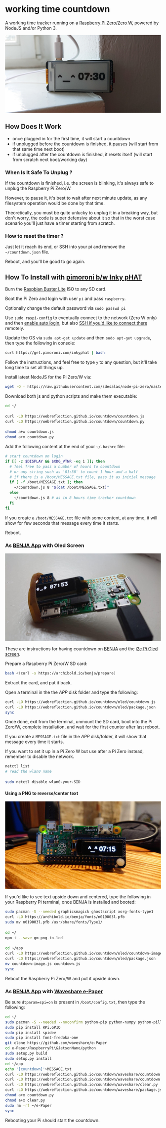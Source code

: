 # working time countdown

A working time tracker running on a [Raspberry Pi Zero](https://www.raspberrypi.org/products/raspberry-pi-zero/)/[Zero W](https://www.raspberrypi.org/products/raspberry-pi-zero-w/), powered by NodeJS and/or Python 3.

![time tracker example](./time-tracker-pi-zero.jpg)


## How Does It Work

  * once plugged in for the first time, it will start a countdown
  * if unplugged before the countdown is finished, it pauses (will start from that same time next boot)
  * if unplugged after the countdown is finished, it resets itself (will start from scratch next boot/working day)


### When Is It Safe To Unplug ?

If the countdown is finished, i.e. the screen is blinking, it's always safe to unplug the Raspberry Pi Zero/W.

However, to pause it, it's best to wait after next minute update, as any filesystem operation would be done by that time.

Theoretically, you must be quite unlucky to unplug it in a breaking way, but don't worry, the code is super defensive about it so that in the worst case scenario you'll just have a timer starting from scratch.


### How to reset the timer ?

Just let it reach its end, or SSH into your pi and remove the `~/countdown.json` file.

Reboot, and you'll be good to go again.


## How To Install with [pimoroni b/w Inky pHAT](https://pimoroni.com/inkyphat)

Burn the [Raspbian Buster Lite](https://www.raspberrypi.org/downloads/raspbian/) ISO to any SD card.

Boot the Pi Zero and login with user `pi` and pass `raspberry`.

Optionally change the default password via `sudo passwd pi`

Use `sudo raspi-config` to eventually connect to the network (Zero W only) and then [enable auto login](https://www.opentechguides.com/how-to/article/raspberry-pi/134/raspbian-jessie-autologin.html), but also [SSH if you'd like to connect there](https://www.raspberrypi.org/documentation/remote-access/ssh/) remotely.

Update the OS via `sudo apt-get update` and then `sudo apt-get upgrade`, then type the following in console:

```sh
curl https://get.pimoroni.com/inkyphat | bash
```

Follow the instructions, and feel free to type `y` to any question, but it'll take long time to set all things up.

Install latest NodeJS for the Pi Zero/W via:

```sh
wget -O - https://raw.githubusercontent.com/sdesalas/node-pi-zero/master/install-node-v.last.sh | bash
```

Download both js and python scripts and make them executable:

```sh
cd ~/

curl -LO https://webreflection.github.io/countdown/countdown.js
curl -LO https://webreflection.github.io/countdown/countdown.py

chmod a+x countdown.js
chmod a+x countdown.py
```

Add the following content at the end of your `~/.bashrc` file:

```sh
# start countdown on login
if [[ -z $DISPLAY && $XDG_VTNR -eq 1 ]]; then
  # feel free to pass a number of hours to countdown
  # or any string such as '01:30' to count 1 hour and a half
  # if there is a /boot/MESSAGE.txt file, pass it as initial message
  if [ -f /boot/MESSAGE.txt ]; then
    ~/countdown.js 8 "$(cat /boot/MESSAGE.txt)"
  else
    ~/countdown.js 8 # as in 8 hours time tracker countdown
  fi
fi
```

If you create a `/boot/MESSAGE.txt` file with some content, at any time, it will show for few seconds that message every time it starts.

Reboot.


### As [BENJA App](https://archibold.io/benja/) with Oled Screen

![time tracker oled example](./time-tracker-oled.jpg)

These are instructions for having countdown on [BENJA](https://github.com/WebReflection/archibold.io/tree/gh-pages/benja) and the [i2c Pi Oled screen](https://learn.adafruit.com/adafruit-pioled-128x32-mini-oled-for-raspberry-pi/usage).

Prepare a Raspberry Pi Zero/W SD card:

```sh
bash <(curl -s https://archibold.io/benja/prepare)
```

Extract the card, and put it back.

Open a terminal in the the _APP_ disk folder and type the following:

```sh
curl -LO https://webreflection.github.io/countdown/oled/countdown.js
curl -LO https://webreflection.github.io/countdown/oled/package.json
sync
```

Once done, exit from the terminal, unmount the SD card, boot into the Pi Zero/W, complete installation, and wait for the first counter after last reboot.

If you create a `MESSAGE.txt` file in the _APP_ disk/folder, it will show that message every time it starts.

If you want to set it up in a Pi Zero W but use after a Pi Zero instead, remember to disable the network.

```sh
netctl list
# read the wlan0 name

sudo netctl disable wlan0-your-SID
```

#### Using a PNG to reverse/center text

![time tracker oled example](./time-tracker-oled-image.jpg)

If you'd like to see text upside down and centered, type the following in your Raspberry Pi terminal, once BENJA is installed and booted:

```sh
sudo pacman -S --needed graphicsmagick ghostscript xorg-fonts-type1
curl -LO https://archibold.io/benja/fonts/n019003l.pfb
sudo mv n019003l.pfb /usr/share/fonts/Type1/

cd ~/
npm i --save gm png-to-lcd

cd ~/app
curl -LO https://webreflection.github.io/countdown/oled/countdown-image.js
curl -LO https://webreflection.github.io/countdown/oled/package.json
mv countdown-image.js countdown.js
sync
```

Reboot the Raspberry Pi Zero/W and put it upside down.

### As [BENJA App](https://archibold.io/benja/) with [Waveshare e-Paper](https://www.waveshare.com/wiki/2.13inch_e-Paper_HAT)

Be sure `dtparam=spi=on` is present in `/boot/config.txt`, then type the following:

```sh
cd ~/
sudo pacman -S --needed --noconfirm python-pip python-numpy python-pillow wiringpi
sudo pip install RPi.GPIO
sudo pip install spidev
sudo pip install font-fredoka-one
git clone https://github.com/waveshare/e-Paper
cd e-Paper/RaspberryPi\&JetsonNano/python
sudo setup.py build
sudo setup.py install
cd ~/app
echo '[countdown]'>MESSAGE.txt
curl -LO https://webreflection.github.io/countdown/waveshare/countdown.js
curl -LO https://webreflection.github.io/countdown/waveshare/countdown.py
curl -LO https://webreflection.github.io/countdown/waveshare/clear.py
curl -LO https://webreflection.github.io/countdown/waveshare/package.json
chmod a+x countdown.py
chmod a+x clear.py
sudo rm -rf ~/e-Paper
sync
```

Rebooting your Pi should start the countdown.
